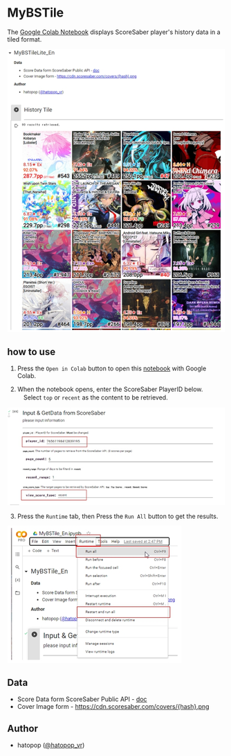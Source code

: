 # MyBSTile
The [Google Colab Notebook](https://colab.research.google.com/github/hatopopvr/MyBSTile/blob/main/MyBSTile_En.ipynb) displays ScoreSaber player's history data in a tiled format.

![Tile](images/images_001.jpg)

## how to use

1. Press the `Open in Colab` button to open this [notebook](https://github.com/hatopopvr/MyBSTile/blob/main/MyBSTile_En.ipynb) with Google Colab.

2. When the notebook opens, enter the ScoreSaber PlayerID below.  
　Select `top` or `recent` as the content to be retrieved.
 
![Input Form](images/images_002.jpg)
 
3. Press the `Runtime` tab, then Press the `Run All` button to get the results.

![Input Form](images/images_003.jpg)

## Data
- Score Data form ScoreSaber Public API - [doc](https://docs.scoresaber.com/)  
- Cover Image form - https://cdn.scoresaber.com/covers/{hash}.png  

## Author
- hatopop ([@hatopop_vr](https://twitter.com/hatopop_vr))
